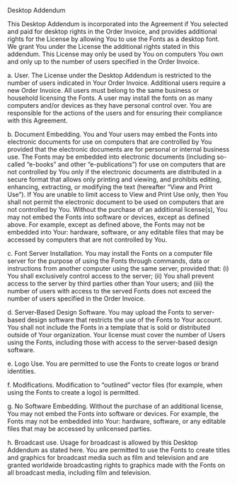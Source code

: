 Desktop Addendum

This Desktop Addendum is incorporated into the Agreement if You selected and paid for desktop rights in the Order Invoice, and provides additional rights for the License by allowing You to use the Fonts as a desktop font. We grant You under the License the additional rights stated in this addendum. This License may only be used by You on computers You own and only up to the number of users specified in the Order Invoice.

a\. User. The License under the Desktop Addendum is restricted to the number of users indicated in Your Order Invoice. Additional users require a new Order Invoice. All users must belong to the same business or household licensing the Fonts. A user may install the fonts on as many computers and/or devices as they have personal control over. You are responsible for the actions of the users and for ensuring their compliance with this Agreement.

b\. Document Embedding. You and Your users may embed the Fonts into electronic documents for use on computers that are controlled by You provided that the electronic documents are for personal or internal business use. The Fonts may be embedded into electronic documents (including so-called “e-books” and other “e-publications”) for use on computers that are not controlled by You only if the electronic documents are distributed in a secure format that allows only printing and viewing, and prohibits editing, enhancing, extracting, or modifying the text (hereafter “View and Print Use”). If You are unable to limit access to View and Print Use only, then You shall not permit the electronic document to be used on computers that are not controlled by You. Without the purchase of an additional license(s), You may not embed the Fonts into software or devices, except as defined above. For example, except as defined above, the Fonts may not be embedded into Your: hardware, software, or any editable files that may be accessed by computers that are not controlled by You.

c\. Font Server Installation. You may install the Fonts on a computer file server for the purpose of using the Fonts through commands, data or instructions from another computer using the same server, provided that: (i) You shall exclusively control access to the server; (ii) You shall prevent access to the server by third parties other than Your users; and (iii) the number of users with access to the served Fonts does not exceed the number of users specified in the Order Invoice.

d\. Server-Based Design Software. You may upload the Fonts to server-based design software that restricts the use of the Fonts to Your account. You shall not include the Fonts in a template that is sold or distributed outside of Your organization. Your license must cover the number of Users using the Fonts, including those with access to the server-based design software.

e\. Logo Use. You are permitted to use the Fonts to create logos or brand identities.

f\. Modifications. Modification to “outlined” vector files (for example, when using the Fonts to create a logo) is permitted.

g\. No Software Embedding. Without the purchase of an additional license, You may not embed the Fonts into software or devices. For example, the Fonts may not be embedded into Your: hardware, software, or any editable files that may be accessed by unlicensed parties.

h\. Broadcast use. Usage for broadcast is allowed by this Desktop Addendum as stated here. You are permitted to use the Fonts to create titles and graphics for broadcast media such as film and television and are granted worldwide broadcasting rights to graphics made with the Fonts on all broadcast media, including film and television.

